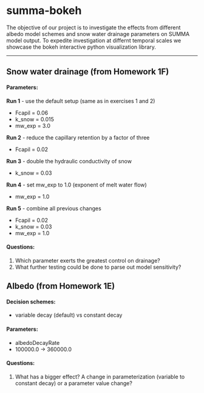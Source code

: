 # summa-bokeh
The objective of our project is to investigate the effects from different albedo model schemes and snow water drainage parameters on SUMMA model output. To expedite investigation at differnt temporal scales we showcase the bokeh interactive python visualization library.
***

## Snow water drainage (from Homework 1F)

#### Parameters:  

<b>Run 1</b> - use the default setup (same as in exercises 1 and 2) 
 * Fcapil = 0.06
 * k_snow = 0.015
 * mw_exp = 3.0
 
<b>Run 2</b> - reduce the capillary retention by a factor of three
 * Fcapil = 0.02
 
<b>Run 3</b> - double the hydraulic conductivity of snow
 * k_snow = 0.03
 
<b>Run 4</b> - set mw_exp to 1.0 (exponent of melt water flow)
 * mw_exp = 1.0
 
<b>Run 5</b> - combine all previous changes
 * Fcapil = 0.02
 * k_snow = 0.03
 * mw_exp = 1.0

#### Questions:

1. Which parameter exerts the greatest control on drainage?
2. What further testing could be done to parse out model sensitivity? 


## Albedo (from Homework 1E) 

#### Decision schemes:
* variable decay (default) vs constant decay 

#### Parameters:
* albedoDecayRate
 * 100000.0 -> 360000.0

#### Questions: 
 
1. What has a bigger effect? A change in parameterization (variable to constant decay) or a parameter value change?




